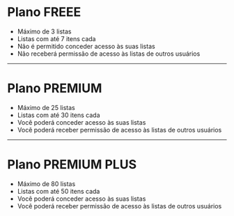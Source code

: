 # Plano FREEE

* Máximo de 3 listas
* Listas com até 7 itens cada
* Não é permitido conceder acesso às suas listas
* Não receberá permissão de acesso às listas de outros usuários



---

# Plano PREMIUM

* Máximo de 25 listas
* Listas com até 30 itens cada
* Você poderá conceder acesso às suas listas
* Você poderá receber permissão de acesso às listas de outros usuários



---

# Plano PREMIUM PLUS

* Máximo de 80 listas
* Listas com até 50 itens cada
* Você poderá conceder acesso às suas listas
* Você poderá receber permissão de acesso às listas de outros usuários
